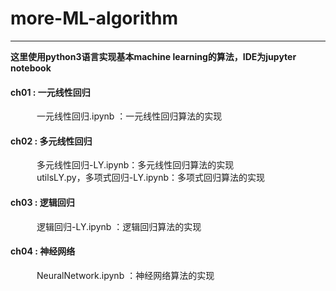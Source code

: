 # more-ML-algorithm

---

**这里使用python3语言实现基本machine learning的算法，IDE为jupyter notebook**

#### ch01 : 一元线性回归<br/>
&emsp;&emsp;&emsp;一元线性回归.ipynb ：一元线性回归算法的实现<br/>

#### ch02 : 多元线性回归<br/>
&emsp;&emsp;&emsp;多元线性回归-LY.ipynb：多元线性回归算法的实现<br/>
&emsp;&emsp;&emsp;utilsLY.py，多项式回归-LY.ipynb：多项式回归算法的实现<br/>

#### ch03 : 逻辑回归<br/>
&emsp;&emsp;&emsp;逻辑回归-LY.ipynb ：逻辑回归算法的实现<br/>

#### ch04 : 神经网络<br/>
&emsp;&emsp;&emsp;NeuralNetwork.ipynb ：神经网络算法的实现<br/>
